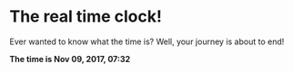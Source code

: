 # The real time clock!

Ever wanted to know what the time is? Well, your journey is about to end!

**The time is Nov 09, 2017, 07:32**